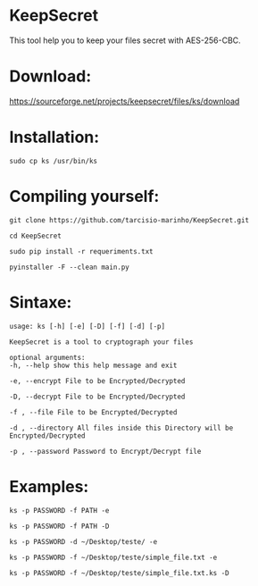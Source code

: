 # KeepSecret
This tool help you to keep your files secret with AES-256-CBC.


# Download:
https://sourceforge.net/projects/keepsecret/files/ks/download


# Installation:
    sudo cp ks /usr/bin/ks

# Compiling yourself:
    
    git clone https://github.com/tarcisio-marinho/KeepSecret.git
    
    cd KeepSecret
    
    sudo pip install -r requeriments.txt
     
    pyinstaller -F --clean main.py
    

# Sintaxe:
    usage: ks [-h] [-e] [-D] [-f] [-d] [-p]

    KeepSecret is a tool to cryptograph your files

    optional arguments:
    -h, --help show this help message and exit

    -e, --encrypt File to be Encrypted/Decrypted

    -D, --decrypt File to be Encrypted/Decrypted

    -f , --file File to be Encrypted/Decrypted

    -d , --directory All files inside this Directory will be
    Encrypted/Decrypted

    -p , --password Password to Encrypt/Decrypt file




# Examples:


    ks -p PASSWORD -f PATH -e

    ks -p PASSWORD -f PATH -D
    
    ks -p PASSWORD -d ~/Desktop/teste/ -e 
    
    ks -p PASSWORD -f ~/Desktop/teste/simple_file.txt -e
    
    ks -p PASSWORD -f ~/Desktop/teste/simple_file.txt.ks -D
    
